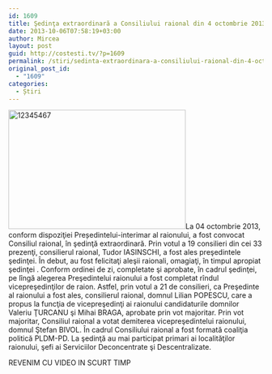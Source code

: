 ```yaml
---
id: 1609
title: Şedinţa extraordinară a Consiliului raional din 4 octombrie 2013
date: 2013-10-06T07:58:19+03:00
author: Mircea
layout: post
guid: http://costesti.tv/?p=1609
permalink: /stiri/sedinta-extraordinara-a-consiliului-raional-din-4-octombrie-2013/
original_post_id:
  - "1609"
categories:
  - Știri
---
```

<img alt="12345467" class="alignleft size-full wp-image-1610" src="http://costestean.files.wordpress.com/2013/10/12345467.jpg" style="height:235px;width:350px;" />La 04 octombrie 2013, conform dispoziţiei Președintelui-interimar al raionului, a fost convocat Consiliul raional, &icirc;n şedinţă extraordinară. Prin votul a 19 consilieri din cei 33 prezenţi, consilierul raional, Tudor IASINSCHI, a fost ales preşedintele şedinţei. &Icirc;n debut, au fost felicitaţi aleşii raionali, omagiaţi, &icirc;n timpul apropiat şedinţei . Conform ordinei de zi, completate şi aprobate, &icirc;n cadrul şedinţei, pe l&icirc;ngă alegerea Preşedintelui raionului a fost completat r&icirc;ndul vicepreşedinţilor de raion. Astfel, prin votul a 21 de consilieri, ca Preşedinte al raionului a fost ales, consilierul raional, domnul Lilian POPESCU, care a propus la funcţia de vicepreşedinţi ai raionului candidaturile domnilor Valeriu ŢURCANU şi Mihai BRAGA, aprobate prin vot majoritar. Prin vot majoritar, Consiliul raional a votat demiterea vicepreşedintelui raionului, domnul Ştefan BIVOL. &Icirc;n cadrul Consiliului raional a fost formată coaliţia politică PLDM-PD. La şedinţă au mai participat primari ai localităţilor raionului, şefi ai Serviciilor Deconcentrate şi Descentralizate. 

REVENIM CU VIDEO IN SCURT TIMP&nbsp;